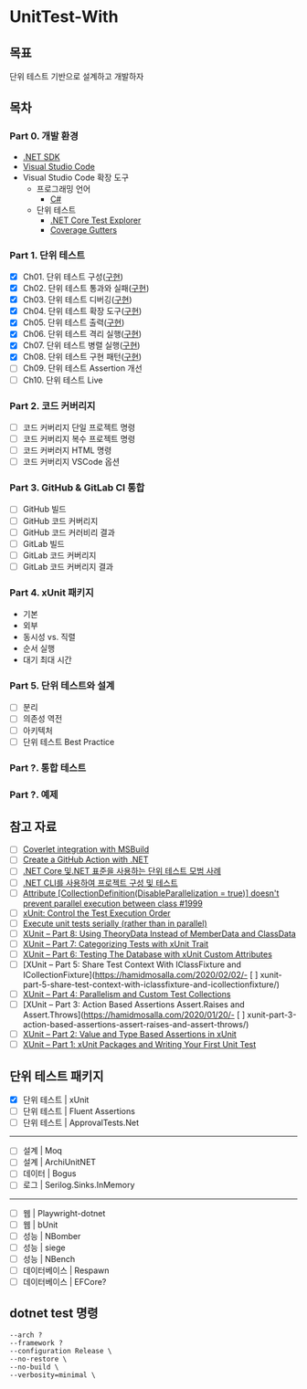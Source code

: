 # UnitTest-With
## 목표
단위 테스트 기반으로 설계하고 개발하자

## 목차
### Part 0. 개발 환경
- [.NET SDK](https://dotnet.microsoft.com/en-us/download/dotnet)
- [Visual Studio Code](https://code.visualstudio.com/download)
- Visual Studio Code 확장 도구
  - 프로그래밍 언어
    - [C#](https://marketplace.visualstudio.com/items?itemName=ms-dotnettools.csharp)
  - 단위 테스트
    - [.NET Core Test Explorer](https://marketplace.visualstudio.com/items?itemName=formulahendry.dotnet-test-explorer)
    - [Coverage Gutters](https://marketplace.visualstudio.com/items?itemName=ryanluker.vscode-coverage-gutters)

### Part 1. 단위 테스트
- [x] Ch01. 단위 테스트 구성([구현](./Part01/Ch01))
- [x] Ch02. 단위 테스트 통과와 실패([구현](./Part01/Ch02))
- [x] Ch03. 단위 테스트 디버깅([구현](./Part01/Ch03))
- [x] Ch04. 단위 테스트 확장 도구([구현](./Part01/Ch04))
- [x] Ch05. 단위 테스트 출력([구현](./Part01/Ch05))
- [x] Ch06. 단위 테스트 격리 실행([구현](./Part01/Ch06))
- [x] Ch07. 단위 테스트 병렬 실행([구현](./Part01/Ch07))
- [x] Ch08. 단위 테스트 구현 패턴([구현](./Part01/Ch08))
- [ ] Ch09. 단위 테스트 Assertion 개선
- [ ] Ch10. 단위 테스트 Live

### Part 2. 코드 커버리지
- [ ] 코드 커버리지 단일 프로젝트 명령
- [ ] 코드 커버리지 복수 프로젝트 명령
- [ ] 코드 커버러지 HTML 명령
- [ ] 코드 커버리지 VSCode 옵션

### Part 3. GitHub & GitLab CI 통합
- [ ] GitHub 빌드
- [ ] GitHub 코드 커버리지
- [ ] GitHub 코드 커러비리 결과
- [ ] GitLab 빌드
- [ ] GitLab 코드 커버리지
- [ ] GitLab 코드 커버리지 결과

### Part 4. xUnit 패키지
- 기본
- 외부
- 동시성 vs. 직렬
- 순서 실행
- 대기 최대 시간

### Part 5. 단위 테스트와 설계
- [ ] 분리
- [ ] 의존성 역전
- [ ] 아키텍처
- [ ] 단위 테스트 Best Practice

### Part ?. 통합 테스트

### Part ?. 예제

## 참고 자료
- [ ] [Coverlet integration with MSBuild](https://github.com/coverlet-coverage/coverlet/blob/master/Documentation/MSBuildIntegration.md)
- [ ] [Create a GitHub Action with .NET](https://docs.microsoft.com/en-us/dotnet/devops/create-dotnet-github-action)
- [ ] [.NET Core 및.NET 표준을 사용하는 단위 테스트 모범 사례](https://docs.microsoft.com/ko-kr/dotnet/core/testing/unit-testing-best-practices)
- [ ] [.NET CLI를 사용하여 프로젝트 구성 및 테스트](https://docs.microsoft.com/ko-kr/dotnet/core/tutorials/testing-with-cli)
- [ ] [Attribute [CollectionDefinition(DisableParallelization = true)] doesn't prevent parallel execution between class #1999](https://github.com/xunit/xunit/issues/1999#issuecomment-522635397)
- [ ] [xUnit: Control the Test Execution Order](https://hamidmosalla.com/2018/08/16/xunit-control-the-test-execution-order/)
- [ ] [Execute unit tests serially (rather than in parallel)](https://www.titanwolf.org/Network/q/3c8bf31e-3cfe-4929-809c-24ac9dbc7fca/y)
- [ ] [XUnit – Part 8: Using TheoryData Instead of MemberData and ClassData](https://hamidmosalla.com/2020/04/05/xunit-part-8-using-theorydata-instead-of-memberdata-and-classdata/)
- [ ] [XUnit – Part 7: Categorizing Tests with xUnit Trait](https://hamidmosalla.com/2020/03/01/xunit-part-7-categorizing-tests-with-xunit-trait/)
- [ ] [XUnit – Part 6: Testing The Database with xUnit Custom Attributes](https://hamidmosalla.com/2020/02/16/xunit-part-6-testing-the-database-with-xunit-custom-attributes/)
- [ ] [XUnit – Part 5: Share Test Context With IClassFixture and ICollectionFixture](https://hamidmosalla.com/2020/02/02/- [ ] xunit-part-5-share-test-context-with-iclassfixture-and-icollectionfixture/)
- [ ] [XUnit – Part 4: Parallelism and Custom Test Collections](https://hamidmosalla.com/2020/01/26/xunit-part-4-parallelism-and-custom-test-collections/)
- [ ] [XUnit – Part 3: Action Based Assertions Assert.Raises and Assert.Throws](https://hamidmosalla.com/2020/01/20/- [ ] xunit-part-3-action-based-assertions-assert-raises-and-assert-throws/)
- [ ] [XUnit – Part 2: Value and Type Based Assertions in xUnit](https://hamidmosalla.com/2020/01/12/xunit-part-2-value-and-type-based-assertions-in-xunit/)
- [ ] [XUnit – Part 1: xUnit Packages and Writing Your First Unit Test](https://hamidmosalla.com/2020/01/05/xunit-part-1-xunit-packages-and-writing-your-first-unit-test/)

## 단위 테스트 패키지
- [x] 단위 테스트 | xUnit
- [ ] 단위 테스트 | Fluent Assertions
- [ ] 단위 테스트 | ApprovalTests.Net
---
- [ ] 설계 | Moq
- [ ] 설계 | ArchiUnitNET
- [ ] 데이터 | Bogus
- [ ] 로그 | Serilog.Sinks.InMemory
---
- [ ] 웹 | Playwright-dotnet
- [ ] 웹 | bUnit
- [ ] 성능 | NBomber
- [ ] 성능 | siege
- [ ] 성능 | NBench
- [ ] 데이터베이스 | Respawn
- [ ] 데이터베이스 | EFCore?

## dotnet test 명령
```
--arch ?
--framework ?
--configuration Release \
--no-restore \
--no-build \
--verbosity=minimal \
```